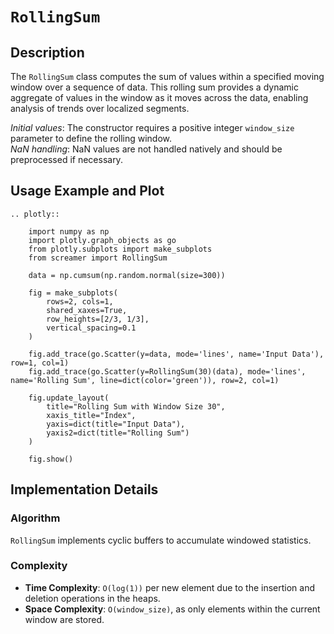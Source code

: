 # `RollingSum`

## Description

The `RollingSum` class computes the sum of values within a specified moving window over a sequence of data. This rolling sum provides a dynamic aggregate of values in the window as it moves across the data, enabling analysis of trends over localized segments.

*Initial values*: The constructor requires a positive integer `window_size` parameter to define the rolling window.  
*NaN handling*: NaN values are not handled natively and should be preprocessed if necessary.

## Usage Example and Plot

```{eval-rst}
.. plotly::

    import numpy as np
    import plotly.graph_objects as go
    from plotly.subplots import make_subplots
    from screamer import RollingSum

    data = np.cumsum(np.random.normal(size=300))

    fig = make_subplots(
        rows=2, cols=1,
        shared_xaxes=True,
        row_heights=[2/3, 1/3],
        vertical_spacing=0.1
    )

    fig.add_trace(go.Scatter(y=data, mode='lines', name='Input Data'), row=1, col=1)
    fig.add_trace(go.Scatter(y=RollingSum(30)(data), mode='lines', name='Rolling Sum', line=dict(color='green')), row=2, col=1)

    fig.update_layout(
        title="Rolling Sum with Window Size 30",
        xaxis_title="Index",
        yaxis=dict(title="Input Data"),
        yaxis2=dict(title="Rolling Sum")
    )

    fig.show()
```

## Implementation Details

### Algorithm

`RollingSum` implements cyclic buffers to accumulate windowed statistics.

### Complexity

* **Time Complexity**: `O(log(1))` per new element due to the insertion and deletion operations in the heaps.
* **Space Complexity**: `O(window_size)`, as only elements within the current window are stored.

